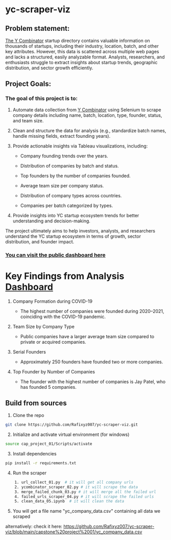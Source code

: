 # yc-scraper-viz

## Problem statement:

[The Y Combinator](https://www.ycombinator.com)
startup directory contains valuable information on thousands of startups, including their industry, location, batch, and other key attributes. However, this data is scattered across multiple web pages and lacks a structured, easily analyzable format. Analysts, researchers, and enthusiasts struggle to extract insights about startup trends, geographic distribution, and sector growth efficiently.

## Project Goals:

### The goal of this project is to:

1. Automate data collection from [Y Combinator](https://www.ycombinator.com/companies) using Selenium to scrape company details including name, batch, location, type, founder, status, and team size.

2. Clean and structure the data for analysis (e.g., standardize batch names, handle missing fields, extract founding years).

3. Provide actionable insights via Tableau visualizations, including:

    * Company founding trends over the years.

    * Distribution of companies by batch and status.

    * Top founders by the number of companies founded.

    * Average team size per company status.

    * Distribution of company types across countries.

    * Companies per batch categorized by types.

4. Provide insights into YC startup ecosystem trends for better understanding and decision-making.
   
The project ultimately aims to help investors, analysts, and researchers understand the YC startup ecosystem in terms of growth, sector distribution, and founder impact.

### [You can visit the public dashboard here]( https://public.tableau.com/app/profile/md.shakhawat.hossain7416/viz/StartupLandscapeDashboard20052025/StartupLandscapeDashboard20052025#1)

# Key Findings from Analysis [Dashboard](https://public.tableau.com/app/profile/md.shakhawat.hossain7416/viz/StartupLandscapeDashboard20052025/StartupLandscapeDashboard20052025#1)

1. Company Formation during COVID-19

      * The highest number of companies were founded during 2020–2021, coinciding with the COVID-19 pandemic.

2. Team Size by Company Type

      * Public companies have a larger average team size compared to private or acquired companies.

3. Serial Founders

     * Approximately 250 founders have founded two or more companies.

5. Top Founder by Number of Companies

      * The founder with the highest number of companies is Jay Patel, who has founded 5 companies.



## Build from sources
1. Clone the repo
```bash
git clone https://github.com/Rafixyz007/yc-scraper-viz.git
```
2. Initialize and activate virtual environment (for windows)
```bash
source cap_project_01/Scripts/activate
```
3. Install dependencies
```bash
pip install -r requirements.txt
```
4. Run the scraper
```bash
    1. url_collect_01.py  # it will get all company urls
    2. ycombinator_scraper_02.py # it will scrape the data
    3. merge_failed_chunk_03.py # it will merge all the failed url
    4. failed_urls_scraper_04.py # it will scrape the failed urls
    5. clean_data_05.ipynb  # it will clean the data
```
5. You will get a file name "yc_company_data.csv" containing all data we scraped

alternatively: check it here: https://github.com/Rafixyz007/yc-scraper-viz/blob/main/capstone%20project%2001/yc_company_data.csv

    
